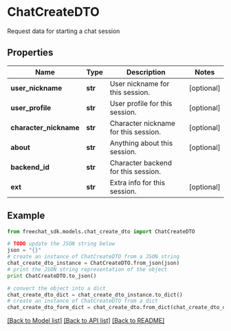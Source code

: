 # ChatCreateDTO

Request data for starting a chat session

## Properties

Name | Type | Description | Notes
------------ | ------------- | ------------- | -------------
**user_nickname** | **str** | User nickname for this session. | [optional] 
**user_profile** | **str** | User profile for this session. | [optional] 
**character_nickname** | **str** | Character nickname for this session. | [optional] 
**about** | **str** | Anything about this session. | [optional] 
**backend_id** | **str** | Character backend for this session. | 
**ext** | **str** | Extra info for this session. | [optional] 

## Example

```python
from freechat_sdk.models.chat_create_dto import ChatCreateDTO

# TODO update the JSON string below
json = "{}"
# create an instance of ChatCreateDTO from a JSON string
chat_create_dto_instance = ChatCreateDTO.from_json(json)
# print the JSON string representation of the object
print ChatCreateDTO.to_json()

# convert the object into a dict
chat_create_dto_dict = chat_create_dto_instance.to_dict()
# create an instance of ChatCreateDTO from a dict
chat_create_dto_form_dict = chat_create_dto.from_dict(chat_create_dto_dict)
```
[[Back to Model list]](../README.md#documentation-for-models) [[Back to API list]](../README.md#documentation-for-api-endpoints) [[Back to README]](../README.md)


